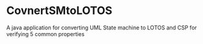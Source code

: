 # CovnertSMtoLOTOS
A java application for converting UML State machine to LOTOS and CSP for verifying 5 common properties
